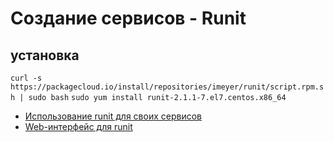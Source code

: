 # Создание сервисов - Runit

## установка
`curl -s https://packagecloud.io/install/repositories/imeyer/runit/script.rpm.sh | sudo bash`
`sudo yum install runit-2.1.1-7.el7.centos.x86_64`

- [Использование runit для своих сервисов](https://habrahabr.ru/post/83775/)
- [Web-интерфейс для runit](https://habrahabr.ru/post/84627/)
